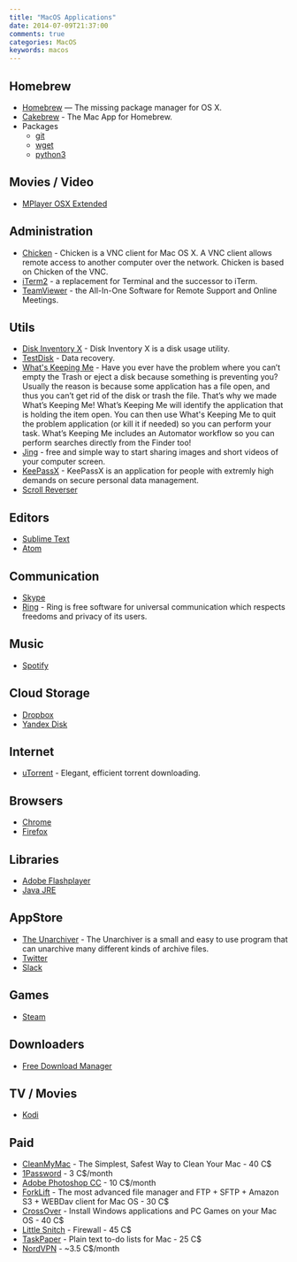 ```yaml
---
title: "MacOS Applications"
date: 2014-07-09T21:37:00
comments: true
categories: MacOS
keywords: macos
---
```


## Homebrew
* [Homebrew](http://brew.sh/) — The missing package manager for OS X.
* [Cakebrew](https://www.cakebrew.com/) - The Mac App for Homebrew.
* Packages
	* [git](http://git-scm.com/)
	* [wget](https://www.gnu.org/software/wget/)
	* [python3](https://www.python.org/download/releases/3.0/)

## Movies / Video
* [MPlayer OSX Extended](http://mplayerosx.ch/)

## Administration
* [Chicken](http://chicken.sourceforge.net/) - Chicken is a VNC client for Mac OS X. A VNC client allows remote access to another computer over the network. Chicken is based on Chicken of the VNC.
* [iTerm2](http://www.iterm2.com/) - a replacement for Terminal and the successor to iTerm.
* [TeamViewer](http://www.teamviewer.com/) - the All-In-One Software
for Remote Support and Online Meetings.

## Utils
* [Disk Inventory X](http://www.derlien.com/) - Disk Inventory X is a disk usage utility.
* [TestDisk](http://www.cgsecurity.org/wiki/TestDisk) - Data recovery.
* [What's Keeping Me](http://www.hamsoftengineering.com/products/wkm/wkm.html) -  Have you ever have the problem where you can’t empty the Trash or eject a disk because something is preventing you? Usually the reason is because some application has a file open, and thus you can’t get rid of the disk or trash the file. That’s why we made What’s Keeping Me! What’s Keeping Me will identify the application that is holding the item open. You can then use What's Keeping Me to quit the problem application (or kill it if needed) so you can perform your task. What’s Keeping Me includes an Automator workflow so you can perform searches directly from the Finder too!
* [Jing](http://www.techsmith.com/jing.html) - free and simple way to start sharing images and short videos of your computer screen.
* [KeePassX](http://www.keepassx.org/) - KeePassX is an application for people with extremly high demands on secure personal data management.
* [Scroll Reverser](https://pilotmoon.com/scrollreverser/)

## Editors
* [Sublime Text](https://www.sublimetext.com/)
* [Atom](https://atom.io/)

## Communication
* [Skype](http://www.skype.com/)
* [Ring](https://ring.cx/) - Ring is free software for universal communication which respects freedoms and privacy of its users.

## Music
* [Spotify](https://www.spotify.com)

## Cloud Storage
* [Dropbox](https://www.dropbox.com/)
* [Yandex Disk](https://disk.yandex.com/)

## Internet
* [uTorrent](http://www.utorrent.com/intl/en) - Elegant, efficient torrent downloading.

## Browsers
* [Chrome](https://www.google.com/intl/en/chrome/browser/)
* [Firefox](http://www.mozilla.org/en-US/firefox/new/)

## Libraries
* [Adobe Flashplayer](http://get.adobe.com/en/flashplayer/)
* [Java JRE](http://www.oracle.com/technetwork/java/javase/downloads/jre7-downloads-1880261.html)

## AppStore
* [The Unarchiver](https://itunes.apple.com/app/the-unarchiver/id425424353?mt=12&ls=1) - The Unarchiver is a small and easy to use program that can unarchive many different kinds of archive files.
* [Twitter](https://itunes.apple.com/app/twitter/id409789998?mt=12)
* [Slack](https://itunes.apple.com/app/slack/id803453959?ls=1&mt=12)

## Games
* [Steam](http://store.steampowered.com/)

## Downloaders
* [Free Download Manager](http://freedownloadmanager.org)

## TV / Movies
* [Kodi](https://kodi.tv/)

## Paid
* [CleanMyMac](http://macpaw.com/cleanmymac) - The Simplest, Safest Way to Clean Your Mac - 40 C$
* [1Password](https://agilebits.com/onepassword) - 3 C$/month
* [Adobe Photoshop CC](https://www.adobe.com/ca/products/photoshop/free-trial-download.html) - 10 C$/month
* [ForkLift](http://www.binarynights.com/forklift/) - The most advanced file manager and FTP + SFTP + Amazon S3 + WEBDav client for Mac OS - 30 C$
* [CrossOver](http://www.codeweavers.com/products/) - Install Windows applications and PC Games on your Mac OS - 40 C$
* [Little Snitch](http://www.obdev.at/products/littlesnitch/index.html) - Firewall - 45 C$
* [TaskPaper](https://www.taskpaper.com/) - Plain text to-do lists for Mac - 25 C$
* [NordVPN](https://nordvpn.com) - ~3.5 C$/month
